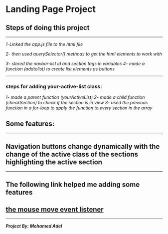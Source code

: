 # Landing Page Project

## Steps of doing this project 
---
_1-Linked the app.js file to the html file_

_2- then used querySelector() methods to get the html elements to work with_

_3- stored the navbar-list id  and section tags in variables_
_4- made a function (addtolist) to create list elements as buttons_
___
### steps for adding your-active-list class:
_1- made a parent function (yourActiveList)_
_2- made a child function (checkSection) to check if the section is in view_
_3- used the previous function in a for-loop to apply the function to every section in the array_

## Some features:
---
##  Navigation buttons change dynamically with the change of the active class of the sections highlighting  the active section 
---
## The following link helped me adding some features
## [the mouse move event listener](https://developer.mozilla.org/en-US/docs/Web/API/Element/mousemove_event)
---
***Project By: Mohamed Adel***
